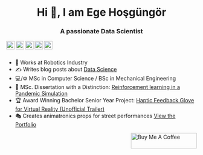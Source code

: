 
<h1 align="center">Hi 👋, I am Ege Hoşgüngör</h1>
<h3 align="center">A passionate Data Scientist</h3>


<a href="https://www.linkedin.com/in/hosgungor/">
  <img align="left" alt="Ege's Linkdein" width="22px" src="https://cdn.jsdelivr.net/npm/simple-icons@v3/icons/linkedin.svg" />
</a>
<a href="https://medium.com/@hosgungor">
  <img align="left" alt="Ege's Medium" width="22px" src="https://cdn.jsdelivr.net/npm/simple-icons@v3/icons/medium.svg" />
</a>
<a href="https://www.hackerrank.com/hsgngr">
  <img align="left" alt="Ege's Hackerrank" width="22px" src="https://cdn.jsdelivr.net/npm/simple-icons@v3/icons/hackerrank.svg" />
</a>
<a href="https://leetcode.com/EgeHsgngr/">
  <img align="left" alt="Ege's LeetCode" width="22px" src="https://cdn.jsdelivr.net/npm/simple-icons@v3/icons/leetcode.svg" />
</a>
<a href="https://www.kaggle.com/egehosgungor">
  <img align="left" alt="Ege's Kaggle" width="22px" src="https://cdn.jsdelivr.net/npm/simple-icons@3.1.0/icons/kaggle.svg" />
</a>

</a>
<br />
<br />

-  🦾 Works at Robotics Industry 
- ✍️ Writes blog posts about [Data Science](https://medium.com/@hosgungor) 
- 💻/⚙️ MSc in Computer Science / BSc in Mechanical Engineering 
- 📝 MSc. Dissertation with a Distinction: [Reinforcement learning in a Pandemic Simulation](https://github.com/Hsgngr/Pandemic_Simulation) 
- 🏆 Award Winning Bachelor Senior Year Project: [Haptic Feedback Glove for Virtual Reality (Unofficial Trailer)](https://www.youtube.com/watch?v=UaCITyHXu8I)
- 🎭 Creates animatronics props for street performances [View the Portfolio](https://hsgngr.github.io/hosgungor/)
 

 <a href="https://www.buymeacoffee.com/hosgungor" target="_blank"><img align="right" src="https://cdn.buymeacoffee.com/buttons/default-black.png" alt="Buy Me A Coffee" height="41" width="174"></a>






